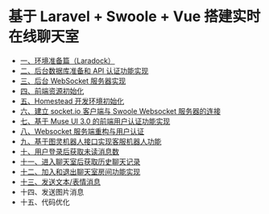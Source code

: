 # 基于 Laravel + Swoole + Vue 搭建实时在线聊天室

- [一、环境准备篇（Laradock）](https://xueyuanjun.com/post/19881)
- [二、后台数据库准备和 API 认证功能实现](https://xueyuanjun.com/post/19892)
- [三、后台 WebSocket 服务器实现](https://xueyuanjun.com/post/19898)
- [四、前端资源初始化](https://xueyuanjun.com/post/20984)
- [五、Homestead 开发环境初始化](https://xueyuanjun.com/post/21002)
- [六、建立 socket.io 客户端与 Swoole Websocket 服务器的连接](https://xueyuanjun.com/post/21026)
- [七、基于 Muse UI 3.0 的前端用户认证功能实现](https://xueyuanjun.com/post/21052)
- [八、Websocket 服务端重构与用户认证](https://xueyuanjun.com/post/21074)
- [九、基于图灵机器人接口实现客服机器人功能](https://xueyuanjun.com/post/21277)
- [十、用户登录后获取未读消息数](https://xueyuanjun.com/post/21312)
- [十一、进入聊天室后获取历史聊天记录](https://xueyuanjun.com/post/21326)
- [十二、加入和退出聊天室房间功能实现](https://xueyuanjun.com/post/21337)
- [十三、发送文本/表情消息](https://xueyuanjun.com/post/21351)
- 十四、发送图片消息
- 十五、代码优化
